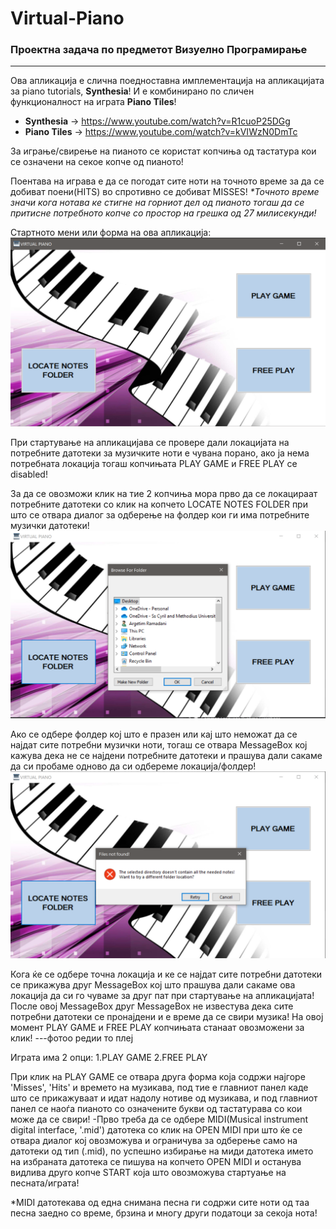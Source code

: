 # Virtual-Piano
### Проектна задача по предметот Визуелно Програмирање
***
Ова апликација е слична поедноставна имплементација на апликацијата за piano tutorials, **Synthesia**! И е комбинирано по сличен функционалност на играта **Piano Tiles**!

* **Synthesia** -> https://www.youtube.com/watch?v=R1cuoP25DGg
* **Piano Tiles** -> https://www.youtube.com/watch?v=kVIWzN0DmTc

За играње/свирење на пианото се користат копчиња од тастатура кои се означени на секое копче од пианото!

Поентава на играва е да се погодат сите ноти на точното време за да се добиват поени(HITS) во спротивно се добиват MISSES!
_*Точното време значи кога нотава ке стигне на горниот дел од пианото тогаш да се притисне потребното копче со простор на грешка од 27 милисекунди!_

Стартното мени или форма на ова апликација:
![alt text](https://github.com/ArgDevIO/Virtual-Piano/blob/master/VirtualPianoApp/Screenshots/Form_StartMenu.PNG "Start Menu Form")


При стартување на апликацијава се провере дали локацијата на потребните датотеки за музичките ноти е чувана порано, ако ја нема потребната локација тогаш копчињата PLAY GAME и FREE PLAY се disabled!

За да се овозможи клик на тие 2 копчиња мора прво да се локацираат потребните датотеки со клик на копчето LOCATE NOTES FOLDER при што се отвара диалог за одберење на фолдер кои ги има потребните музички датотеки!
![alt text](https://github.com/ArgDevIO/Virtual-Piano/blob/master/VirtualPianoApp/Screenshots/LocateFolderDialog.PNG "Locate Notes Folder Dialog")

Ако се одбере фолдер кој што е празен или кај што неможат да се најдат сите потребни музички ноти, тогаш се отвара MessageBox кој кажува дека не се најдени потребните датотеки и прашува дали сакаме да си пробаме одново да си одбереме локација/фолдер!
![alt text](https://github.com/ArgDevIO/Virtual-Piano/blob/master/VirtualPianoApp/Screenshots/Files%20not%20found%20error%20message.PNG "Notes not found!")

Кога ќе се одбере точна локација и ке се најдат сите потребни датотеки се прикажува друг MessageBox кој што прашува дали сакаме ова локација да си го чуваме за друг пат при стартување на апликацијата!
После овој MessageBox друг MessageBox не известува дека сите потребни датотеки се пронајдени и е време да се свири музика!
На овој момент PLAY GAME и FREE PLAY копчињата станаат овозможени за клик!
---фотоо редии то плеј

Играта има 2 опци:
1.PLAY GAME
2.FREE PLAY

При клик на PLAY GAME се отвара друга форма која содржи најгоре 'Misses', 'Hits' и времето на музикава, под тие е главниот панел каде што се прикажуваат и идат надолу нотиве од музикава, и под главниот панел се наоѓа пианото со означените букви од тастатурава со кои може да се свири!
-Прво треба да се одбере MIDI(Мusical instrument digital interface, '.mid') датотека со клик на OPEN MIDI при што ќе се отвара диалог кој овозможува и ограничува за одберење само на датотеки од тип (.mid), по успешно избирање на миди датотека името на избраната датотека се пишува на копчето OPEN MIDI и останува видлива друго копче START која што овозможува стартуање на песната/играта!



*MIDI датотекава од една снимана песна ги содржи сите ноти од таа песна заедно со време, брзина и многу други податоци за секоја нота!

